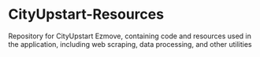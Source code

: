# CityUpstart-Resources
Repository for CityUpstart Ezmove, containing code and resources used in the application, including web scraping, data processing, and other utilities
